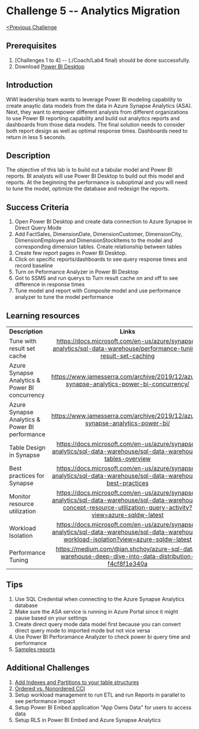 # 	Challenge 5 -- Analytics Migration

[<Previous Challenge](/Host/Guide/Challenge4/README.md)

## Prerequisites

1. [Challenges 1 to 4] -- (./Coach/Lab4 final) should be done successfully.
2. Download [Power BI Desktop](https://www.microsoft.com/en-us/download/details.aspx?id=58494) 

## Introduction

WWI leadership team wants to leverage Power BI modeling capability to create anaytic data models from the data in Azure Synapse Analytics (ASA). Next, they want to empower different analysts from different organizations to use Power BI reporting capability and build out analytics reports and dashboards from those data models. The final solution needs to consider both report design as well as optimal response times.  Dashboards need to return in less 5 seconds.

## Description
The objective of this lab is to build out a tabular model and Power BI reports.  BI analysts will use Power BI Desktop to build out this model and reports.  At the beginning the performance is suboptimal and you will need to tune the model, optimize the database and redesign the reports.

## Success Criteria
1. Open Power BI Desktop and create data connection to Azure Synapse in Direct Query Mode
1. Add FactSales, DimensionDate, DimensionCustomer, DimensionCity, DimensionEmployee and DimensionStockItems to the model and corresponding dimension tables.  Create relationship between tables
1. Create few report pages in Power BI Desktop.
1. Click on specific reports/dashboards to see query response times and record baseline
1. Turn on Peformance Analyzer in Power BI Desktop
1. Got to SSMS and run querys to Turn result cache on and off to see difference in response times
1. Tune model and report with Composite model and use performance analyzer to tune the model performance


## Learning resources

|                                            |                                                                                                                                                       |
| ------------------------------------------ | :---------------------------------------------------------------------------------------------------------------------------------------------------: |
| **Description**                            |                                                                       **Links**                                                                       |
| Tune with result set cache | <https://docs.microsoft.com/en-us/azure/synapse-analytics/sql-data-warehouse/performance-tuning-result-set-caching> |
| Azure Synapse Analytics & Power BI concurrency | <https://www.jamesserra.com/archive/2019/12/azure-synapse-analytics-power-bi-concurrency/> |
| Azure Synapse Analytics & Power BI performance| <https://www.jamesserra.com/archive/2019/12/azure-synapse-analytics-power-bi/> |
| Table Design in Synapse    | <https://docs.microsoft.com/en-us/azure/synapse-analytics/sql-data-warehouse/sql-data-warehouse-tables-overview>                                |
| Best practices for Synapse | <https://docs.microsoft.com/en-us/azure/synapse-analytics/sql-data-warehouse/sql-data-warehouse-best-practices> |
| Monitor resource utilization  | <https://docs.microsoft.com/en-us/azure/synapse-analytics/sql-data-warehouse/sql-data-warehouse-concept-resource-utilization-query-activity?view=azure-sqldw-latest> |
| Workload Isolation  | <https://docs.microsoft.com/en-us/azure/synapse-analytics/sql-data-warehouse/sql-data-warehouse-workload-isolation?view=azure-sqldw-latest> |
| Performance Tuning | https://medium.com/@ian.shchoy/azure-sql-data-warehouse-deep-dive-into-data-distribution-f4cf8f1e340a |


## Tips
1. Use SQL Credential when connecting to the Azure Synapse Analytics database
2. Make sure the ASA service is running in Azure Portal since it might pause based on your settings
3. Create direct query mode data model first because you can convert direct query mode to imported mode but not vice versa 
4. Use Power BI Perforamance Analyzer to check power bi query time and performance
5. [Samples reports](https://github.com/microsoft/sql-server-samples/tree/master/samples/databases/wide-world-importers/power-bi-dashboards)


## Additional Challenges
1. [Add Indexes and Partitions to your table structures](https://docs.microsoft.com/en-us/sql/relational-databases/indexes/columnstore-indexes-design-guidance?view=sql-server-ver15)
1. [Ordered vs. Nonordered CCI](https://docs.microsoft.com/en-us/azure/synapse-analytics/sql-data-warehouse/performance-tuning-ordered-cci)
1. Setup workload management to run ETL and run Reports in parallel to see performance impact
1. Setup Power BI Embed application "App Owns Data" for users to access data
1. Setup RLS in Power BI Embed and Azure Synapse Analytics